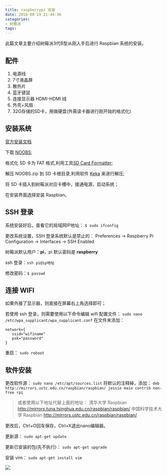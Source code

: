 ```yaml
---
title: raspberrypi 安装
date: 2018-08-19 21:44:36
categories: 
- 树莓派
tags:
---
```

此篇文章主要介绍树莓派3代B型从刚入手后进行 Raspbian 系统的安装。

## 配件

1. 电源线
2. 7寸液晶屏
3. 散热片
4. 蓝牙键鼠
5. 连接显示器 HDMI-HDMI 线
6. 外壳+风扇
7. 32G存储的SD卡，用做硬盘(外需读卡器进行刚开始的格式化)

<!--more-->

## 安装系统

[官方安装文档](https://www.raspberrypi.org/documentation/installation/noobs.md)

下载 [NOOBS](https://www.raspberrypi.org/downloads/noobs/);

格式化 SD 卡为 FAT 格式,利用工具[SD Card Formatter](https://www.sdcard.org/downloads/formatter_4/);

解压 NOOBS.zip 到 SD 卡根目录,利用软件 [Keka](http://www.kekaosx.com/zh-cn/) 来进行解压;

将 SD 卡插入到树莓派对应卡槽中，接通电源，启动系统；

在安装界面选择安装 Raspbian。

## SSH 登录

系统安装好后，查看它的局域网IP地址：
`$ sudo ifconfig`

更改系统设置，SSH 登录系统默认是禁止的：
Preferences -> Raspberry Pi Configuration -> Interfaces -> SSH Enabled

树莓派默认用户：**pi**，pi 默认密码是 **raspberry**

ssh 登录：`ssh pi@ip地址`

修改密码：`$ passwd`

## 连接 WIFI

如果外接了显示器，则直接在屏幕右上角选择即可；

若使用 ssh 登录，则需要使用以下命令编辑 wifi 配置文件：
`sudo nano /etc/wpa_supplicant/wpa_supplicant.conf`
在文件末添加：
```
network={
   ssid="wifiname"
   psk="password"
}
```

重启：
`sudo reboot`

## 软件安装

更改软件源：
`sudo nano /etc/apt/sources.list`
将默认的注释掉，添加：
`deb http://mirrors.ustc.edu.cn/raspbian/raspbian/ jessie main contrib non-free rpi`

> 或者使用以下地址代替上面的地址：
> 清华大学 Raspbian http://mirrors.tuna.tsinghua.edu.cn/raspbian/raspbian/
> 中国科学技术大学 Raspbian http://mirrors.ustc.edu.cn/raspbian/raspbian/

更改后，Ctrl+O回车保存，Ctrl+X退出nano编辑器。

更新源：
`sudo apt-get update`

更新已安装的包(先不执行)：
`sudo apt-get upgrade`

安装 vim：
`sudo apt-get install vim`

![](https://ws1.sinaimg.cn/large/006tKfTcly1fjlrdmbafsj31kw1nv4qp.jpg)